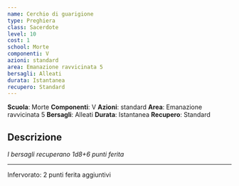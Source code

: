 ```yaml
---
name: Cerchio di guarigione
type: Preghiera
class: Sacerdote
level: 10
cost: 1
school: Morte
componenti: V
azioni: standard
area: Emanazione ravvicinata 5
bersagli: Alleati
durata: Istantanea
recupero: Standard
---
```

**Scuola**: Morte
**Componenti**: V
**Azioni**: standard
**Area**: Emanazione ravvicinata 5
**Bersagli**: Alleati
**Durata**: Istantanea
**Recupero**: Standard

**Descrizione**
-

*I bersagli recuperano 1d8+6 punti ferita*

---

Infervorato: 2 punti ferita aggiuntivi
